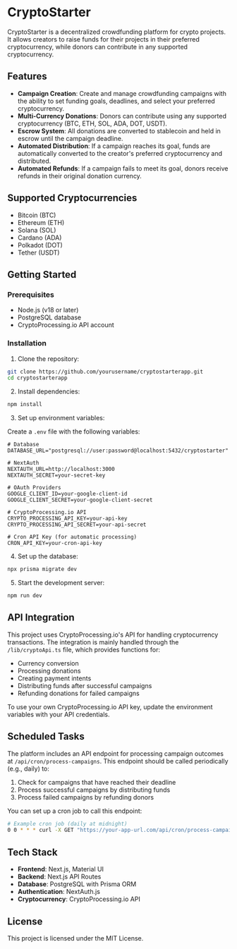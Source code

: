 # CryptoStarter

CryptoStarter is a decentralized crowdfunding platform for crypto projects. It allows creators to raise funds for their projects in their preferred cryptocurrency, while donors can contribute in any supported cryptocurrency.

## Features

- **Campaign Creation**: Create and manage crowdfunding campaigns with the ability to set funding goals, deadlines, and select your preferred cryptocurrency.
- **Multi-Currency Donations**: Donors can contribute using any supported cryptocurrency (BTC, ETH, SOL, ADA, DOT, USDT).
- **Escrow System**: All donations are converted to stablecoin and held in escrow until the campaign deadline.
- **Automated Distribution**: If a campaign reaches its goal, funds are automatically converted to the creator's preferred cryptocurrency and distributed.
- **Automated Refunds**: If a campaign fails to meet its goal, donors receive refunds in their original donation currency.

## Supported Cryptocurrencies

- Bitcoin (BTC)
- Ethereum (ETH)
- Solana (SOL)
- Cardano (ADA)
- Polkadot (DOT)
- Tether (USDT)

## Getting Started

### Prerequisites

- Node.js (v18 or later)
- PostgreSQL database
- CryptoProcessing.io API account

### Installation

1. Clone the repository:

```bash
git clone https://github.com/yourusername/cryptostarterapp.git
cd cryptostarterapp
```

2. Install dependencies:

```bash
npm install
```

3. Set up environment variables:

Create a `.env` file with the following variables:

```
# Database
DATABASE_URL="postgresql://user:password@localhost:5432/cryptostarter"

# NextAuth
NEXTAUTH_URL=http://localhost:3000
NEXTAUTH_SECRET=your-secret-key

# OAuth Providers
GOOGLE_CLIENT_ID=your-google-client-id
GOOGLE_CLIENT_SECRET=your-google-client-secret

# CryptoProcessing.io API
CRYPTO_PROCESSING_API_KEY=your-api-key
CRYPTO_PROCESSING_API_SECRET=your-api-secret

# Cron API Key (for automatic processing)
CRON_API_KEY=your-cron-api-key
```

4. Set up the database:

```bash
npx prisma migrate dev
```

5. Start the development server:

```bash
npm run dev
```

## API Integration

This project uses CryptoProcessing.io's API for handling cryptocurrency transactions. The integration is mainly handled through the `/lib/cryptoApi.ts` file, which provides functions for:

- Currency conversion
- Processing donations
- Creating payment intents
- Distributing funds after successful campaigns
- Refunding donations for failed campaigns

To use your own CryptoProcessing.io API key, update the environment variables with your API credentials.

## Scheduled Tasks

The platform includes an API endpoint for processing campaign outcomes at `/api/cron/process-campaigns`. This endpoint should be called periodically (e.g., daily) to:

1. Check for campaigns that have reached their deadline
2. Process successful campaigns by distributing funds
3. Process failed campaigns by refunding donors

You can set up a cron job to call this endpoint:

```bash
# Example cron job (daily at midnight)
0 0 * * * curl -X GET "https://your-app-url.com/api/cron/process-campaigns?api_key=your-cron-api-key"
```

## Tech Stack

- **Frontend**: Next.js, Material UI
- **Backend**: Next.js API Routes
- **Database**: PostgreSQL with Prisma ORM
- **Authentication**: NextAuth.js
- **Cryptocurrency**: CryptoProcessing.io API

## License

This project is licensed under the MIT License.
